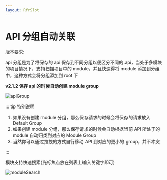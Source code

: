 ```yaml
---
layout: RfrSlot
---
```


# API 分组自动关联

版本要求: <Badge text="2.0.6" /> <Badge text="废弃" />

api 分组是为了将保存的 api 保存到不同分组以便区分不同的 api，当处于多模块的项目情况下，支持扫描项目中的 module，并且快速得将 module 添加到分组中，这种方式会将分组添加到 root 下

**v2.1.2 保存 api 的时候自动创建 module group**

![apiGroup](/img/apiGroup.gif)

::: tip 特别说明

1. 如果没有创建 module 分组，那么保存请求的时候会将保存的请求放入 Default Group
2. 如果创建 module 分组，那么保存请求的时候会自动根据当前 API 所处于的 module 自动归类到对应的 Module Group
3. 当然你可以通过拉拽的方式自行移动 API 到对应的更小的 group，并不冲突

:::

模块支持快速搜索(光标焦点放在列表上输入关键字即可)

![moduleSearch](/img/moduleSearch.gif)
